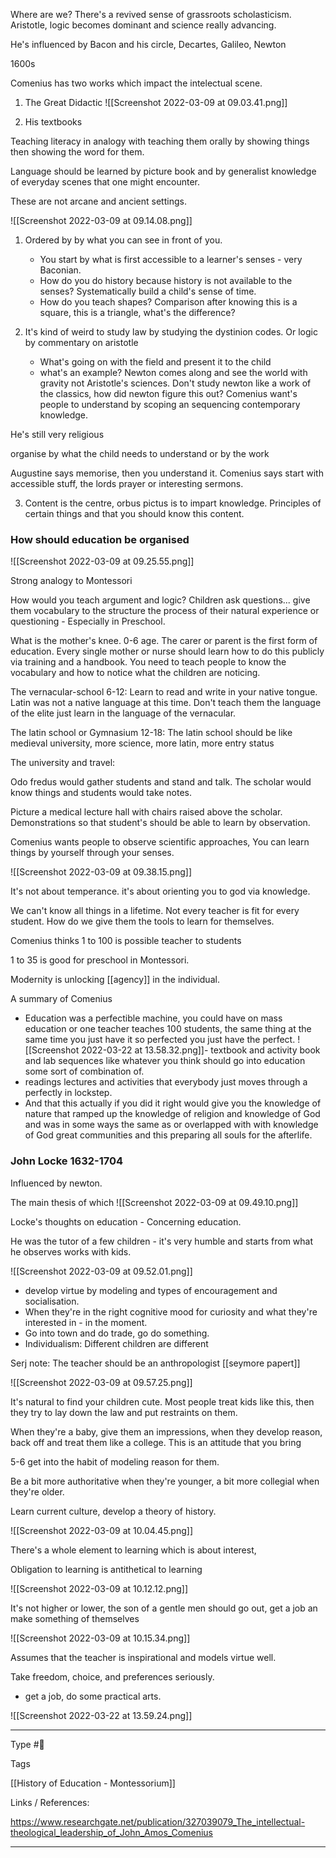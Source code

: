 
Where are we? There's a revived sense of grassroots scholasticism. Aristotle, logic becomes dominant and science really advancing.

He's influenced by Bacon and his circle, Decartes, Galileo, Newton

1600s 



Comenius has two works which impact the intelectual scene.

1. The Great Didactic
![[Screenshot 2022-03-09 at 09.03.41.png]]

2. His textbooks

Teaching literacy in analogy with teaching them orally by showing things then showing the word for them. 

Language should be learned by picture book and by generalist 
knowledge of everyday scenes that one might encounter. 

These are not arcane and ancient settings.

![[Screenshot 2022-03-09 at 09.14.08.png]]
	
1. Ordered by by what you can see in front of you.
	- You start by what is first accessible to a learner's senses - very Baconian. 
	- How do you do history because history is not available to the senses? Systematically build a child's sense of time. 
	- How do you teach shapes? Comparison after knowing this is a square, this is a triangle, what's the difference? 


2. It's kind of weird to study law by studying the dystinion codes. Or logic by commentary on aristotle
	- What's going on with the field and present it to the child
	- what's an example? Newton comes along and see the world with gravity not Aristotle's sciences. Don't study newton like a work of the classics, how did newton figure this out? Comenius want's people to understand by scoping an sequencing contemporary knowledge.

He's still very religious

organise by what the child needs to understand or by the work

Augustine says memorise, then you understand it.
Comenius says start with accessible stuff, the lords prayer or interesting sermons. 

3. Content is the centre, orbus pictus is to impart knowledge. Principles of certain things and that you should know this content. 

### How should education be organised

![[Screenshot 2022-03-09 at 09.25.55.png]]

Strong analogy to Montessori 

How would you teach argument and logic? Children ask questions... give them vocabulary to the structure the process of their natural experience or questioning - Especially in Preschool. 

What is the mother's knee. 0-6 age. The carer or parent is the first form of education. Every single mother or nurse should learn how to do this publicly via training and a handbook. You need to teach people to know the vocabulary and how to notice what the children are noticing. 

The vernacular-school 6-12: Learn to read and write in your native tongue. Latin was not a native language at this time. Don't teach them the language of the elite just learn in the language of the vernacular.

The latin school or Gymnasium 12-18: The latin school should be like medieval university, more science, more latin, more entry status 

The university and travel: 

Odo fredus would gather students and stand and talk. The scholar would know things and students would take notes.

Picture a medical lecture hall with chairs raised above the scholar. Demonstrations so that student's should be able to learn by observation. 

Comenius wants people to observe scientific approaches, You can learn things by yourself through your senses.



![[Screenshot 2022-03-09 at 09.38.15.png]]

It's not about temperance. it's about orienting you to god via knowledge.

We can't know all things in a lifetime. Not every teacher is fit for every student. How do we give them the tools to learn for themselves.

Comenius thinks 1 to 100 is possible teacher to students 

1 to 35 is good for preschool in Montessori.

Modernity is unlocking [[agency]] in the individual. 

A summary of Comenius

-   Education was a perfectible machine, you could have on mass education or one teacher teaches 100 students, the same thing at the same time you just have it so perfected you just have the perfect.
![[Screenshot 2022-03-22 at 13.58.32.png]]-   textbook and activity book and lab sequences like whatever you think should go into education some sort of combination of.
-   readings lectures and activities that everybody just moves through a perfectly in lockstep.
- And that this actually if you did it right would give you the knowledge of nature that ramped up the knowledge of religion and knowledge of God and was in some ways the same as or overlapped with with knowledge of God great communities and this preparing all souls for the afterlife.

### John Locke 1632-1704
Influenced by newton.

The main thesis of which 
![[Screenshot 2022-03-09 at 09.49.10.png]]

Locke's thoughts on education - Concerning education.

He was the tutor of a few children - it's very humble and starts from what he observes works with kids.

![[Screenshot 2022-03-09 at 09.52.01.png]]

- develop virtue by modeling and types of encouragement and socialisation. 
- When they're in the right cognitive mood for curiosity and what they're interested in - in the moment.
- Go into town and do trade, go do something. 
- Individualism: Different children are different

Serj note: The teacher should be an anthropologist [[seymore papert]]

![[Screenshot 2022-03-09 at 09.57.25.png]]

It's natural to find your children cute. Most people treat kids like this, then they try to lay down the law and put restraints on them. 

When they're a baby, give them an impressions, when they develop reason, back off and treat them like a college. This is an attitude that you bring 

5-6 get into the habit of modeling reason for them.

Be a bit more authoritative when they're younger, a bit more collegial when they're older.

Learn current culture, develop a theory of history.

![[Screenshot 2022-03-09 at 10.04.45.png]] 

There's a whole element to learning which is about interest, 

Obligation to learning is antithetical to learning

![[Screenshot 2022-03-09 at 10.12.12.png]]

It's not higher or lower, the son of a gentle men should go out, get a job an make something of themselves

![[Screenshot 2022-03-09 at 10.15.34.png]]


Assumes that the teacher is inspirational and models virtue well. 


Take freedom, choice, and preferences seriously.
- get a job, do some practical arts.






![[Screenshot 2022-03-22 at 13.59.24.png]]


---
Type #🌱  

Tags 

[[History of Education - Montessorium]]

Links / References:

https://www.researchgate.net/publication/327039079_The_intellectual-theological_leadership_of_John_Amos_Comenius

---
